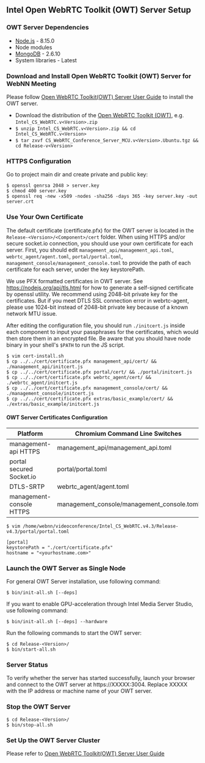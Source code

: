 ## Intel Open WebRTC Toolkit (OWT) Server Setup

### OWT Server Dependencies

- [Node.js](http://nodejs.org/)	- 8.15.0
- Node modules
- [MongoDB](http://mongodb.org) -	2.6.10
- System libraries - Latest

### Download and Install Open WebRTC Toolkit (OWT) Server for WebNN Meeting

Please follow [Open WebRTC Toolkit(OWT) Server User Guide](https://software.intel.com/sites/products/documentation/webrtc/conference/) to install the OWT server.

- Download the distribution of the [Open WebRTC Toolkit (OWT)](https://software.intel.com/zh-cn/webrtc-sdk), e.g. `Intel_CS_WebRTC.v<Version>.zip`
- `$ unzip Intel_CS_WebRTC.v<Version>.zip && cd Intel_CS_WebRTC.v<Version>`
- `$ tar zxvf CS_WebRTC_Conference_Server_MCU.v<Version>.Ubuntu.tgz && cd Release-v<Version>`

### HTTPS Configuration

Go to project main dir and create private and public key:

```
$ openssl genrsa 2048 > server.key
$ chmod 400 server.key
$ openssl req -new -x509 -nodes -sha256 -days 365 -key server.key -out server.crt
```

### Use Your Own Certificate

The default certificate (certificate.pfx) for the OWT server is located in the `Release-<Version>/<Component>/cert` folder. When using HTTPS and/or secure socket.io connection, you should use your own certificate for each server. First, you should edit `management_api/management_api.toml`, `webrtc_agent/agent.toml`, `portal/portal.toml`, `management_console/management_console.toml` to provide the path of each certificate for each server, under the key keystorePath. 

We use PFX formatted certificates in OWT server. See https://nodejs.org/api/tls.html for how to generate a self-signed certificate by openssl utility. We recommend using 2048-bit private key for the certificates. But if you meet DTLS SSL connection error in webrtc-agent, please use 1024-bit instead of 2048-bit private key because of a known network MTU issue.

After editing the configuration file, you should run `./initcert.js` inside each component to input your passphrases for the certificates, which would then store them in an encrypted file. Be aware that you should have node binary in your shell's `$PATH` to run the JS script.

```
$ vim cert-install.sh
$ cp ../../cert/certificate.pfx management_api/cert/ && ./management_api/initcert.js
$ cp ../../cert/certificate.pfx portal/cert/ && ./portal/initcert.js
$ cp ../../cert/certificate.pfx webrtc_agent/cert/ && ./webrtc_agent/initcert.js
$ cp ../../cert/certificate.pfx management_console/cert/ && ./management_console/initcert.js
$ cp ../../cert/certificate.pfx extras/basic_example/cert/ && ./extras/basic_example/initcert.js
```

#### OWT Server Certificates Configuration

| Platform  | Chromium Command Line Switches |
| ----------| ------------------------------ |
| management-api HTTPS | management_api/management_api.toml |
| portal secured Socket.io | portal/portal.toml |
| DTLS-SRTP | webrtc_agent/agent.toml |
| management-console HTTPS | management_console/management_console.toml |

```
$ vim /home/webnn/videoconference/Intel_CS_WebRTC.v4.3/Release-v4.3/portal/portal.toml

[portal]
keystorePath = "./cert/certificate.pfx"
hostname = "<yourhostname.com>"
```

### Launch the OWT Server as Single Node

For general OWT Server installation, use following command:

`$ bin/init-all.sh [--deps]`

If you want to enable GPU-acceleration through Intel Media Server Studio, use following command:

`$ bin/init-all.sh [--deps] --hardware`

Run the following commands to start the OWT server:

```
$ cd Release-<Version>/
$ bin/start-all.sh
```

### Server Status

To verify whether the server has started successfully, launch your browser and connect to the OWT server at https://XXXXX:3004. Replace XXXXX with the IP address or machine name of your OWT server.

### Stop the OWT Server

```
$ cd Release-<Version>/
$ bin/stop-all.sh
```

### Set Up the OWT Server Cluster

Please refer to [Open WebRTC Toolkit(OWT) Server User Guide](https://software.intel.com/sites/products/documentation/webrtc/conference/)